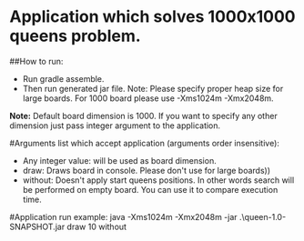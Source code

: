 # Application which solves 1000x1000 queens problem.
##How to run:
* Run gradle assemble.
* Then run generated jar file.
Note: Please specify proper heap size for large boards.
For 1000 board please use -Xms1024m -Xmx2048m.

**Note:** Default board dimension is 1000.
If you want to specify any other dimension just pass integer argument to the application.

#Arguments list which accept application (arguments order insensitive):
* Any integer value: will be used as board dimension.
* draw: Draws board in console. Please don't use for large boards))
* without: Doesn't apply start queens positions. In other words search will be performed on empty board.
You can use it to compare execution time.

#Application run example:
java -Xms1024m -Xmx2048m -jar .\queen-1.0-SNAPSHOT.jar draw 10 without